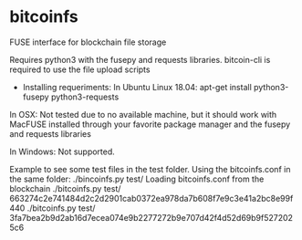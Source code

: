 # bitcoinfs
FUSE interface for blockchain file storage

Requires python3 with the fusepy and requests libraries.
bitcoin-cli is required to use the file upload scripts

* Installing requeriments:
In Ubuntu Linux 18.04:
apt-get install python3-fusepy python3-requests

In OSX:
Not tested due to no available machine, but it should work with MacFUSE installed through your favorite package manager and the fusepy and requests libraries

In Windows:
Not supported.

Example to see some test files in the test folder.
Using the bitcoinfs.conf in the same folder:
./bincoinfs.py test/
Loading bitcoinfs.conf from the blockchain
./bitcoinfs.py test/ 663274c2e741484d2c2d2901cab0372ea978da7b608f7e9c3e41a2bc8e99f440
./bitcoinfs.py test/ 3fa7bea2b9d2ab16d7ecea074e9b2277272b9e707d42f4d52d69b9f5272025c6
